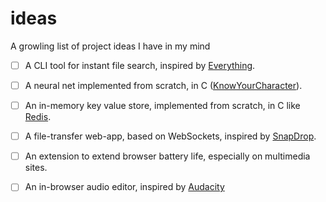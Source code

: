 # ideas

A growling list of project ideas I have in my mind

- [ ] A CLI tool for instant file search, inspired by [Everything](https://www.voidtools.com/).

- [ ] A neural net implemented from scratch, in C ([KnowYourCharacter](https://github.com/lalitshankarchowdhury/KnowYourCharacter)).

- [ ] An in-memory key value store, implemented from scratch, in C like [Redis](https://redis.io/).

- [ ] A file-transfer web-app, based on WebSockets, inspired by [SnapDrop](https://onedoes.github.io/snapdrop/).

- [ ] An extension to extend browser battery life, especially on multimedia sites.

- [ ] An in-browser audio editor, inspired by [Audacity](https://www.audacityteam.org/)